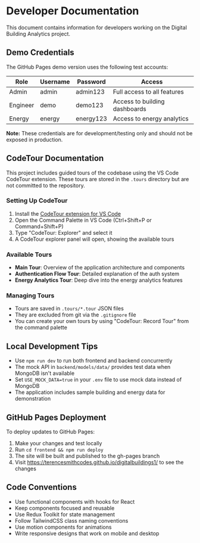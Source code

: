 # Developer Documentation

This document contains information for developers working on the Digital Building Analytics project.

## Demo Credentials

The GitHub Pages demo version uses the following test accounts:

| Role | Username | Password | Access |
|------|----------|----------|--------|
| Admin | admin | admin123 | Full access to all features |
| Engineer | demo | demo123 | Access to building dashboards |
| Energy | energy | energy123 | Access to energy analytics |

**Note:** These credentials are for development/testing only and should not be exposed in production.

## CodeTour Documentation

This project includes guided tours of the codebase using the VS Code CodeTour extension. These tours are stored in the `.tours` directory but are not committed to the repository.

### Setting Up CodeTour

1. Install the [CodeTour extension for VS Code](https://marketplace.visualstudio.com/items?itemName=vsls-contrib.codetour)
2. Open the Command Palette in VS Code (Ctrl+Shift+P or Command+Shift+P)
3. Type "CodeTour: Explorer" and select it
4. A CodeTour explorer panel will open, showing the available tours

### Available Tours

- **Main Tour**: Overview of the application architecture and components
- **Authentication Flow Tour**: Detailed explanation of the auth system
- **Energy Analytics Tour**: Deep dive into the energy analytics features

### Managing Tours

- Tours are saved in `.tours/*.tour` JSON files
- They are excluded from git via the `.gitignore` file
- You can create your own tours by using "CodeTour: Record Tour" from the command palette

## Local Development Tips

- Use `npm run dev` to run both frontend and backend concurrently
- The mock API in `backend/models/data/` provides test data when MongoDB isn't available
- Set `USE_MOCK_DATA=true` in your `.env` file to use mock data instead of MongoDB
- The application includes sample building and energy data for demonstration

## GitHub Pages Deployment

To deploy updates to GitHub Pages:

1. Make your changes and test locally
2. Run `cd frontend && npm run deploy`
3. The site will be built and published to the gh-pages branch
4. Visit https://terencesmithcodes.github.io/digitalbuildings1/ to see the changes

## Code Conventions

- Use functional components with hooks for React
- Keep components focused and reusable
- Use Redux Toolkit for state management
- Follow TailwindCSS class naming conventions
- Use motion components for animations
- Write responsive designs that work on mobile and desktop